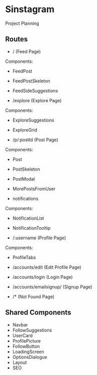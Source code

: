 # Sinstagram

Project Planning

## Routes

- / (Feed Page)

Components:

- FeedPost
- FeedPostSkeleton
- FeedSideSuggestions

- /explore (Explore Page)

Components:

- ExploreSuggestions
- ExploreGrid

- /p/:postId (Post Page)

Components:

- Post
- PostSkeleton
- PostModal
- MorePostsFromUser

- notifications

Components:

- NotificationList
- NotificationTooltip

- /:username (Profile Page)

Components:

- ProfileTabs

- /accounts/edit (Edit Profile Page)

- /accounts/login (Login Page)

- /accounts/emailsignup/ (Signup Page)

- /\* (Not Found Page)

## Shared Components

- Navbar
- FollowSuggestions
- UserCard
- ProfilePicture
- FollowButton
- LoadingScreen
- OptionsDialogue
- Layout
- SEO
